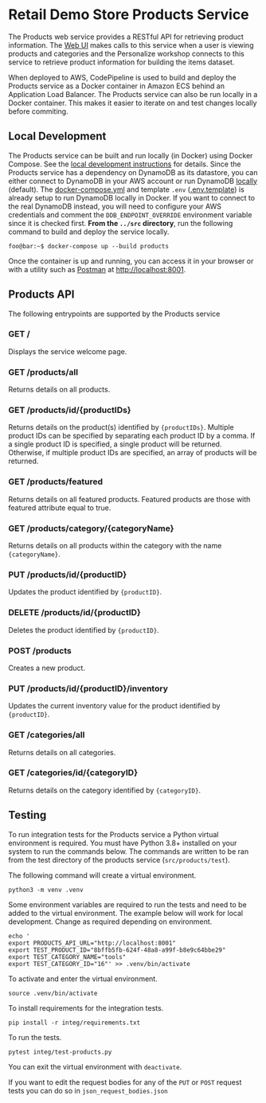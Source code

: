 # Retail Demo Store Products Service

The Products web service provides a RESTful API for retrieving product information. The [Web UI](../web-ui) makes calls to this service when a user is viewing products and categories and the Personalize workshop connects to this service to retrieve product information for building the items dataset.

When deployed to AWS, CodePipeline is used to build and deploy the Products service as a Docker container in Amazon ECS behind an Application Load Balancer. The Products service can also be run locally in a Docker container. This makes it easier to iterate on and test changes locally before commiting.

## Local Development

The Products service can be built and run locally (in Docker) using Docker Compose. See the [local development instructions](../) for details. Since the Products service has a dependency on DynamoDB as its datastore, you can either connect to DynamoDB in your AWS account or run DynamoDB [locally](https://docs.aws.amazon.com/amazondynamodb/latest/developerguide/DynamoDBLocal.html) (default). The [docker-compose.yml](../docker-compose.yml) and template `.env` ([.env.template](../.env.template)) is already setup to run DynamoDB locally in Docker. If you want to connect to the real DynamoDB instead, you will need to configure your AWS credentials and comment the `DDB_ENDPOINT_OVERRIDE` environment variable since it is checked first. **From the `../src` directory**, run the following command to build and deploy the service locally.

```console
foo@bar:~$ docker-compose up --build products
```

Once the container is up and running, you can access it in your browser or with a utility such as [Postman](https://www.postman.com/) at [http://localhost:8001](http://localhost:8001).

## Products API
The following entrypoints are supported by the Products service

### GET /
Displays the service welcome page.

### GET /products/all
Returns details on all products.
### GET /products/id/{productIDs}
Returns details on the product(s) identified by `{productIDs}`. Multiple product IDs can be specified by separating each product ID by a comma. If a single product ID is specified, a single product will be returned. Otherwise, if multiple product IDs are specified, an array of products will be returned.
### GET /products/featured
Returns details on all featured products. Featured products are those with featured attribute equal to true.
### GET /products/category/{categoryName}
Returns details on all products within the category with the name `{categoryName}`.
### PUT /products/id/{productID}
Updates the product identified by `{productID}`.
### DELETE /products/id/{productID}
Deletes the product identified by `{productID}`.
### POST /products
Creates a new product.
### PUT /products/id/{productID}/inventory
Updates the current inventory value for the product identified by `{productID}`.
### GET /categories/all
Returns details on all categories.
### GET /categories/id/{categoryID}
Returns details on the category identified by `{categoryID}`.

## Testing
To run integration tests for the Products service a Python virtual environment is required. You must have Python 3.8+ installed on your system to run the commands below. The commands are written to be ran from the test directory of the products service (`src/products/test`).

The following command will create a virtual environment. 
```console
python3 -m venv .venv
```

Some environment variables are required to run the tests and need to be added to the virtual environment. The example below will work for local development. Change as required depending on environment.
```console
echo '
export PRODUCTS_API_URL="http://localhost:8001"
export TEST_PRODUCT_ID="8bffb5fb-624f-48a8-a99f-b8e9c64bbe29"
export TEST_CATEGORY_NAME="tools"
export TEST_CATEGORY_ID="16"' >> .venv/bin/activate
```

To activate and enter the virtual environment.
```console
source .venv/bin/activate
```

To install requirements for the integration tests.
```console
pip install -r integ/requirements.txt
```

To run the tests.
```console
pytest integ/test-products.py
```

You can exit the virtual environment with `deactivate`.

If you want to edit the request bodies for any of the `PUT` or `POST` request tests you can do so in `json_request_bodies.json`